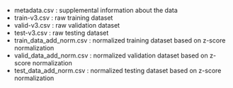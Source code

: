 - metadata.csv : supplemental information about the data
- train-v3.csv : raw training dataset
- valid-v3.csv : raw validation dataset
- test-v3.csv : raw testing dataset
- train_data_add_norm.csv : normalized training dataset based on z-score normalization
- valid_data_add_norm.csv : normalized validation dataset based on z-score normalization
- test_data_add_norm.csv : normalized testing dataset based on z-score normalization
